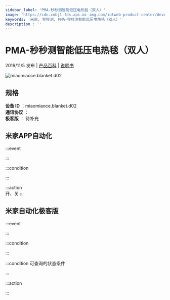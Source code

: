```yaml
---
sidebar_label: 'PMA-秒秒测智能低压电热毯（双人）'
image: 'https://cdn.cnbj1.fds.api.mi-img.com/iotweb-product-center/developer_1566782966921FnCB7VWS.png?GalaxyAccessKeyId=AKVGLQWBOVIRQ3XLEW&Expires=9223372036854775807&Signature=hHyrt7v5Dzstqu/y4LoDGrRq6X8='
keywords: '米家, 秒秒测, PMA-秒秒测智能低压电热毯（双人）'
description : ''
---
```

# PMA-秒秒测智能低压电热毯（双人）

2019/11/5 发布 | [产品百科](https://home.mi.com/webapp/content/baike/product/index.html?model=miaomiaoce.blanket.d02/) | [说明书](https://home.mi.com/views/introduction.html?model=miaomiaoce.blanket.d02&region=cn)

![miaomiaoce.blanket.d02](https://cdn.cnbj1.fds.api.mi-img.com/iotweb-product-center/developer_1566782966921FnCB7VWS.png?GalaxyAccessKeyId=AKVGLQWBOVIRQ3XLEW&Expires=9223372036854775807&Signature=hHyrt7v5Dzstqu/y4LoDGrRq6X8=)

## 规格  
> 
**设备 ID** ：miaomiaoce.blanket.d02  
**通讯协议** ：  
**极客版**  ： 待补充 


## 米家APP自动化  

:::event  

:::

:::condition  

:::

:::action   
开、关
:::

## 米家自动化极客版  

:::event  

:::

:::condition  

:::

:::condition 可查询的状态条件  

:::

:::action  

:::

        
